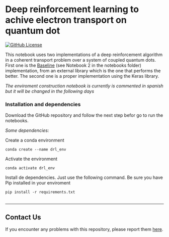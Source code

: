 # Deep reinforcement learning to achive electron transport on quantum dot
[![GitHub License](https://img.shields.io/github/license/jupyter-guide/ten-rules-jupyter.svg)](https://github.com/sbl-sdsc/mmtf-spark/blob/master/LICENSE)

This notebook uses two implementations of a deep reinforcement algorithm in a coherent transport problem over a system of coupled quantum dots.
First one is the [Baseline](https://github.com/hill-a/stable-baselines) (see Notebook 2 in the notebooks folder) implementation, from an external library which is the one that performs the better. The second one is a proper implementation using the Keras library.

*The enviroment construction notebook is currently is commented in spanish but it will be changed in the following days*

### Installation and dependencies

Download the GitHub repository and follow the next step befor go to run the notebooks. 

*Some dependencies:* 

Create a conda environment 

```conda create --name drl_env```

Activate the environment

```conda activate drl_env```

Install de dependencies. Just use the following command. Be sure you have Pip installed in your enviroment

```pip install -r requirements.txt```

## 

---

## Contact Us
If you encounter any problems with this repository, please report them [here](https://github.com/kruedae/DRL_in_QuantumTransport.git/issues).
